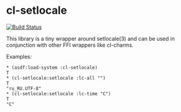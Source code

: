 # cl-setlocale
[![Build Status](https://travis-ci.com/shamazmazum/cl-setlocale.svg?branch=master)](https://travis-ci.com/shamazmazum/cl-setlocale)

This library is a tiny wrapper around setlocale(3) and can be used in
conjunction with other FFI wrappers like cl-charms.

Examples:

~~~~
* (asdf:load-system :cl-setlocale)
T
* (cl-setlocale:setlocale :lc-all "")
T
"ru_RU.UTF-8"
* (cl-setlocale:setlocale :lc-time "C")
T
"C"
~~~~
